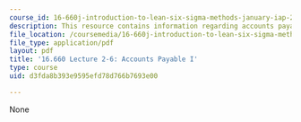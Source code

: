 ```yaml
---
course_id: 16-660j-introduction-to-lean-six-sigma-methods-january-iap-2012
description: This resource contains information regarding accounts payable I.
file_location: /coursemedia/16-660j-introduction-to-lean-six-sigma-methods-january-iap-2012/d3fda8b393e9595efd78d766b7693e00_MIT16_660JIAP12_2-6C.pdf
file_type: application/pdf
layout: pdf
title: '16.660 Lecture 2-6: Accounts Payable I'
type: course
uid: d3fda8b393e9595efd78d766b7693e00

---
```

None